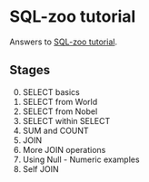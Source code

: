# SQL-zoo tutorial

Answers to [SQL-zoo tutorial](https://sqlzoo.net/wiki/SQL_Tutorial).

## Stages

0. SELECT basics
1. SELECT from World
2. SELECT from Nobel
3. SELECT within SELECT
4. SUM and COUNT
5. JOIN
6. More JOIN operations
7. Using Null - Numeric examples 
8. Self JOIN
